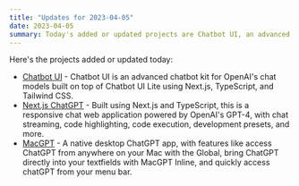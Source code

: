 ```yaml
---
title: "Updates for 2023-04-05"
date: 2023-04-05
summary: Today's added or updated projects are Chatbot UI, an advanced chatbot kit for OpenAI's chat models built on top of Chatbot UI Lite, and Next.js ChatGPT, a responsive chat web application powered by OpenAI's GPT-4 with various features.
---
```

Here's the projects added or updated today:

- [Chatbot UI](https://github.com/mckaywrigley/chatbot-ui) - Chatbot UI is an advanced chatbot kit for OpenAI's chat models built on top of Chatbot UI Lite using Next.js, TypeScript, and Tailwind CSS.
- [Next.js ChatGPT](https://github.com/enricoros/nextjs-chatgpt-app) - Built using Next.js and TypeScript, this is a responsive chat web application powered by OpenAI's GPT-4, with chat streaming, code highlighting, code execution, development presets, and more.
- [MacGPT](https://www.macgpt.com/) - A native desktop ChatGPT app, with features like access ChatGPT from anywhere on your Mac with the Global, bring ChatGPT directly into your textfields with MacGPT Inline, and quickly access chatGPT from your menu bar.
